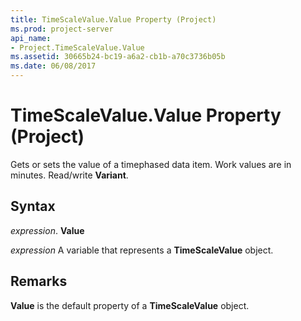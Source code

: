 ```yaml
---
title: TimeScaleValue.Value Property (Project)
ms.prod: project-server
api_name:
- Project.TimeScaleValue.Value
ms.assetid: 30665b24-bc19-a6a2-cb1b-a70c3736b05b
ms.date: 06/08/2017
---
```



# TimeScaleValue.Value Property (Project)

Gets or sets the value of a timephased data item. Work values are in minutes. Read/write  **Variant**.


## Syntax

 _expression_. **Value**

 _expression_ A variable that represents a **TimeScaleValue** object.


## Remarks

 **Value** is the default property of a **TimeScaleValue** object.


